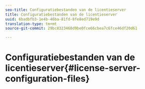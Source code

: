 ```yaml
---
seo-title: Configuratiebestanden van de licentieserver
title: Configuratiebestanden van de licentieserver
uuid: 6badbfb3-1e4b-46ba-81fd-8fe8ed719e9d
translation-type: tm+mt
source-git-commit: 29bc8323460d9be0fce66cbea7c6fce46df20d61

---
```



# Configuratiebestanden van de licentieserver{#license-server-configuration-files}

